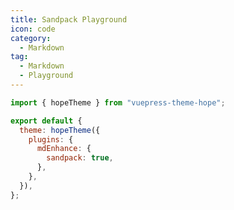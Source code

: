 ```yaml
---
title: Sandpack Playground
icon: code
category:
  - Markdown
tag:
  - Markdown
  - Playground
---
```


<!-- @include: @md-enhance/guide/code/sandpack.md#before -->

```js {7} title=".vuepress/config.js"
import { hopeTheme } from "vuepress-theme-hope";

export default {
  theme: hopeTheme({
    plugins: {
      mdEnhance: {
        sandpack: true,
      },
    },
  }),
};
```

<!-- @include: @md-enhance/guide/code/sandpack.md#after -->
